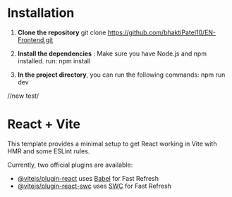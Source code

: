 # Installation
1.	**Clone the repository**
git clone https://github.com/bhaktiPatel10/EN-Frontend.git

2.	**Install the dependencies** :   Make sure you have Node.js and npm installed.
run: npm install

3.	**In the project directory**, you can run the following commands: 
    npm run dev



//new test/

# React + Vite

This template provides a minimal setup to get React working in Vite with HMR and some ESLint rules.

Currently, two official plugins are available:

- [@vitejs/plugin-react](https://github.com/vitejs/vite-plugin-react/blob/main/packages/plugin-react/README.md) uses [Babel](https://babeljs.io/) for Fast Refresh
- [@vitejs/plugin-react-swc](https://github.com/vitejs/vite-plugin-react-swc) uses [SWC](https://swc.rs/) for Fast Refresh
  
